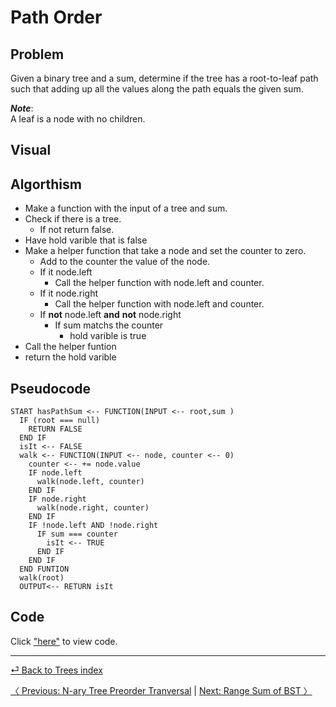 # Path Order
## Problem
Given a binary tree and a sum, determine if the tree has a root-to-leaf path such that adding up all the values along the path equals the given sum.

*__Note__*:<br> A leaf is a node with no children.

## Visual

## Algorthism
* Make a function with the input of a tree and sum.
* Check if there is a tree.
  * If not return false.
* Have hold varible that is false
* Make a helper function that take a node and set the counter to zero.
  * Add to the counter the value of the node.
  * If it node.left
    * Call the helper function with node.left and counter.
  * If it node.right
    * Call the helper function with node.left and counter.
  * If __not__ node.left __and__ __not__ node.right
    * If sum matchs the counter 
      * hold varible is true
* Call the helper funtion
* return the hold varible

## Pseudocode
```
START hasPathSum <-- FUNCTION(INPUT <-- root,sum )
  IF (root === null)
    RETURN FALSE
  END IF
  isIt <-- FALSE
  walk <-- FUNCTION(INPUT <-- node, counter <-- 0)
    counter <-- += node.value
    IF node.left
      walk(node.left, counter)
    END IF
    IF node.right
      walk(node.right, counter)
    END IF
    IF !node.left AND !node.right
      IF sum === counter
        isIt <-- TRUE
      END IF
    END IF
  END FUNTION
  walk(root)
  OUTPUT<-- RETURN isIt
```

## Code
Click ["here"](pathSum.js) to view code.

<hr>

[ ⏎ Back to Trees index ](../README.md) 

[〈 Previous: N-ary Tree Preorder Tranversal](../preOrder/README.md) | [Next: Range Sum of BST 〉](../rangeSum/README.md)
